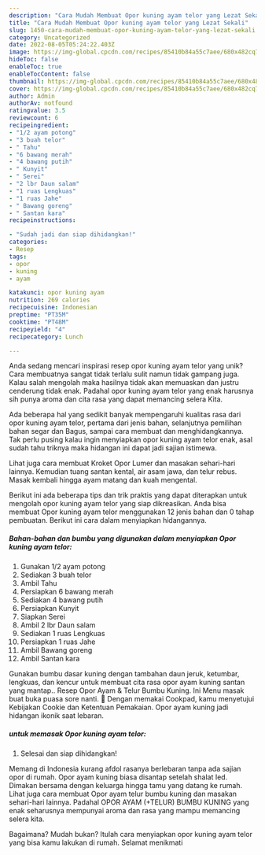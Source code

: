 ```yaml
---
description: "Cara Mudah Membuat Opor kuning ayam telor yang Lezat Sekali"
title: "Cara Mudah Membuat Opor kuning ayam telor yang Lezat Sekali"
slug: 1450-cara-mudah-membuat-opor-kuning-ayam-telor-yang-lezat-sekali
category: Uncategorized
date: 2022-08-05T05:24:22.403Z
image: https://img-global.cpcdn.com/recipes/85410b84a55c7aee/680x482cq70/opor-kuning-ayam-telor-foto-resep-utama.jpg
hideToc: false
enableToc: true
enableTocContent: false
thumbnail: https://img-global.cpcdn.com/recipes/85410b84a55c7aee/680x482cq70/opor-kuning-ayam-telor-foto-resep-utama.jpg
cover: https://img-global.cpcdn.com/recipes/85410b84a55c7aee/680x482cq70/opor-kuning-ayam-telor-foto-resep-utama.jpg
author: Admin
authorAv: notfound
ratingvalue: 3.5
reviewcount: 6
recipeingredient:
- "1/2 ayam potong"
- "3 buah telor"
- " Tahu"
- "6 bawang merah"
- "4 bawang putih"
- " Kunyit"
- " Serei"
- "2 lbr Daun salam"
- "1 ruas Lengkuas"
- "1 ruas Jahe"
- " Bawang goreng"
- " Santan kara"
recipeinstructions:

- "Sudah jadi dan siap dihidangkan!"
categories:
- Resep
tags:
- opor
- kuning
- ayam

katakunci: opor kuning ayam 
nutrition: 269 calories
recipecuisine: Indonesian
preptime: "PT35M"
cooktime: "PT48M"
recipeyield: "4"
recipecategory: Lunch

---
```





Anda sedang mencari inspirasi resep opor kuning ayam telor yang unik? Cara membuatnya sangat tidak terlalu sulit namun tidak gampang juga. Kalau salah mengolah maka hasilnya tidak akan memuaskan dan justru cenderung tidak enak. Padahal opor kuning ayam telor yang enak harusnya sih punya aroma dan cita rasa yang dapat memancing selera Kita.





Ada beberapa hal yang sedikit banyak mempengaruhi kualitas rasa dari opor kuning ayam telor, pertama dari jenis bahan, selanjutnya pemilihan bahan segar dan Bagus, sampai cara membuat dan menghidangkannya. Tak perlu pusing kalau ingin menyiapkan opor kuning ayam telor enak,      asal sudah tahu triknya maka hidangan ini dapat jadi sajian istimewa.














Lihat juga cara membuat Kroket Opor Lumer dan masakan sehari-hari lainnya. Kemudian tuang santan kental, air asam jawa, dan telur rebus. Masak kembali hingga ayam matang dan kuah mengental.






Berikut ini ada beberapa tips dan trik praktis yang dapat diterapkan untuk mengolah opor kuning ayam telor yang siap dikreasikan. Anda bisa membuat Opor kuning ayam telor menggunakan 12 jenis bahan dan 0 tahap pembuatan. Berikut ini cara dalam menyiapkan hidangannya.

<!--inarticleads1-->

##### Bahan-bahan dan bumbu yang digunakan dalam menyiapkan Opor kuning ayam telor:

1. Gunakan 1/2 ayam potong
1. Sediakan 3 buah telor
1. Ambil  Tahu
1. Persiapkan 6 bawang merah
1. Sediakan 4 bawang putih
1. Persiapkan  Kunyit
1. Siapkan  Serei
1. Ambil 2 lbr Daun salam
1. Sediakan 1 ruas Lengkuas
1. Persiapkan 1 ruas Jahe
1. Ambil  Bawang goreng
1. Ambil  Santan kara


Gunakan bumbu dasar kuning dengan tambahan daun jeruk, ketumbar, lengkuas, dan kencur untuk membuat cita rasa opor ayam kuning santan yang mantap.. Resep Opor Ayam &amp; Telur Bumbu Kuning. Ini Menu masak buat buka puasa sore nanti. 🤲 Dengan memakai Cookpad, kamu menyetujui Kebijakan Cookie dan Ketentuan Pemakaian. Opor ayam kuning jadi hidangan ikonik saat lebaran. 

<!--inarticleads2-->

#####  untuk memasak Opor kuning ayam telor:


1. Selesai dan siap dihidangkan!

Memang di Indonesia kurang afdol rasanya berlebaran tanpa ada sajian opor di rumah. Opor ayam kuning biasa disantap setelah shalat Ied. Dimakan bersama dengan keluarga hingga tamu yang datang ke rumah. Lihat juga cara membuat Opor ayam telur bumbu kuning dan masakan sehari-hari lainnya. Padahal OPOR AYAM (+TELUR) BUMBU KUNING yang enak seharusnya mempunyai aroma dan rasa yang mampu memancing selera kita. 

Bagaimana? Mudah bukan? Itulah cara menyiapkan opor kuning ayam telor yang bisa kamu lakukan di rumah. Selamat menikmati

